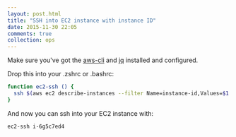 ```yaml
---
layout: post.html
title: "SSH into EC2 instance with instance ID"
date: 2015-11-30 22:05
comments: true
collection: ops
---
```


Make sure you've got the [aws-cli](https://github.com/aws/aws-cl) and [jq](https://github.com/stedolan/jq) installed and configured.

Drop this into your .zshrc or .bashrc:

``` sh
function ec2-ssh () {
  ssh $(aws ec2 describe-instances --filter Name=instance-id,Values=$1 | jq '.Reservations[0].Instances[0].PrivateIpAddress' | tr -d '"')
}
```

And now you can ssh into your EC2 instance with:

``` sh
ec2-ssh i-6g5c7ed4
```
